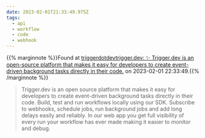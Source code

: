 ```yaml
---
date: 2023-02-01T21:33:49.975Z
tags:
  - api
  - workflow
  - code
  - webhook
---
```

{{% marginnote %}}Found at [triggerdotdevtrigger.dev: ✨ Trigger.dev is an open-source platform that makes it easy for developers to create event-driven background tasks directly in their code.](https://github.com/triggerdotdev/trigger.dev) on 2023-02-01 22:33:49.{{% /marginnote %}}

> Trigger.dev is an open source platform that makes it easy for developers to create event-driven background tasks directly in their code. Build, test and run workflows locally using our SDK. Subscribe to webhooks, schedule jobs, run background jobs and add long delays easily and reliably. In our web app you get full visibility of every run your workflow has ever made making it easier to monitor and debug.

